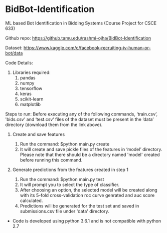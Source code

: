 # BidBot-Identification
ML based Bot Identification in Bidding Systems (Course Project for CSCE 633)

Github repo: https://github.tamu.edu/rashmi-ojha/BidBot-Identification 


Dataset: https://www.kaggle.com/c/facebook-recruiting-iv-human-or-bot/data


Code Details:
1. Libraries required:
   1. pandas
   2. numpy
   3. tensorflow
   4. keras
   5. scikit-learn
   7. matplotlib


Steps to run:
Before executing any of the following commands, ‘train.csv’, 'bids.csv' and ‘test.csv’ files of the  dataset must be present in the ‘data’ directory (download them from the link above).
   1. Create and save features
      1. Run the command:
         $python main.py create
      2. It will create and save pickle files of the features in ‘model’ directory. 
         Please note that there should be a directory named 'model' created before running this command.
   
   2. Generate predictions from the features created in step 1
      1. Run the command:
         $python main.py test
      2. It will prompt you to select the type of classifier. 
      3. After choosing an option, the selected model will be created along with its 5-fold cross-validation roc curve genrated and auc score calculated. 
      4. Predictions will be generated for the test set and saved in submissions.csv file under 'data' directory.

* Code is developed using python 3.6.1 and is not compatible with python 2.7

